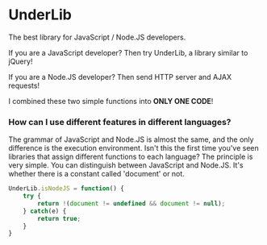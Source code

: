 # UnderLib
The best library for JavaScript / Node.JS developers.

If you are a JavaScript developer? Then try UnderLib, a library similar to jQuery!

If you are a Node.JS developer? Then send HTTP server and AJAX requests!

I combined these two simple functions into **ONLY ONE CODE**!

### How can I use different features in different languages?
The grammar of JavaScript and Node.JS is almost the same, and the only difference is the execution environment.
Isn't this the first time you've seen libraries that assign different functions to each language? The principle is very simple.
You can distinguish between JavaScript and Node.JS.
It's whether there is a constant called 'document' or not.

```javascript
UnderLib.isNodeJS = function() {
    try {
        return !(document != undefined && document != null);
    } catch(e) {
        return true;
    }
}
```
